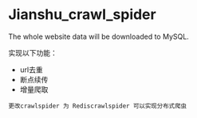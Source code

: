 # Jianshu_crawl_spider

The whole website data will be downloaded to MySQL.

实现以下功能：

* url去重
* 断点续传
* 增量爬取

`更改crawlspider 为 Rediscrawlspider 可以实现分布式爬虫`